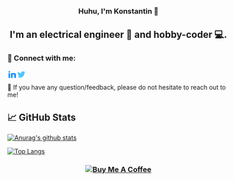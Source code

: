 <h3 align="center">
Huhu, I'm Konstantin 👋
</h3>

<h2 align="center">
I'm an electrical engineer 🔌 and hobby-coder 💻.
</h2> 

### 🤝 Connect with me:

<a href="https://www.linkedin.com/in/konstantin-eyhorn-66771917b/"><img align="left" src="https://github.com/koni-ey/koni-ey/raw/main/images/linkedin-fill.png" alt="Konstantin Eyhorn | LinkedIn" width="21px"/></a>

<a href="https://twitter.com/koni_ey"><img align="left" src="https://github.com/koni-ey/koni-ey/raw/main/images/twitter-fill.png" alt="Koni Ey| twitter" width="21px"/></a>
</br>

💬 If you have any question/feedback, please do not hesitate to reach out to me!



## 📈 GitHub Stats 

[![Anurag's github stats](https://github-readme-stats.vercel.app/api?username=koni-ey)](https://github.com/koni-ey)

[![Top Langs](https://github-readme-stats.vercel.app/api/top-langs/?username=koni-ey&layout=compact)](https://github.com/koni-ey)

<h3 align="center">
<a href="https://www.buymeacoffee.com/koniey" target="_blank"><img src="https://cdn.buymeacoffee.com/buttons/default-orange.png" alt="Buy Me A Coffee" height="41" width="174"></a>
</h3>
